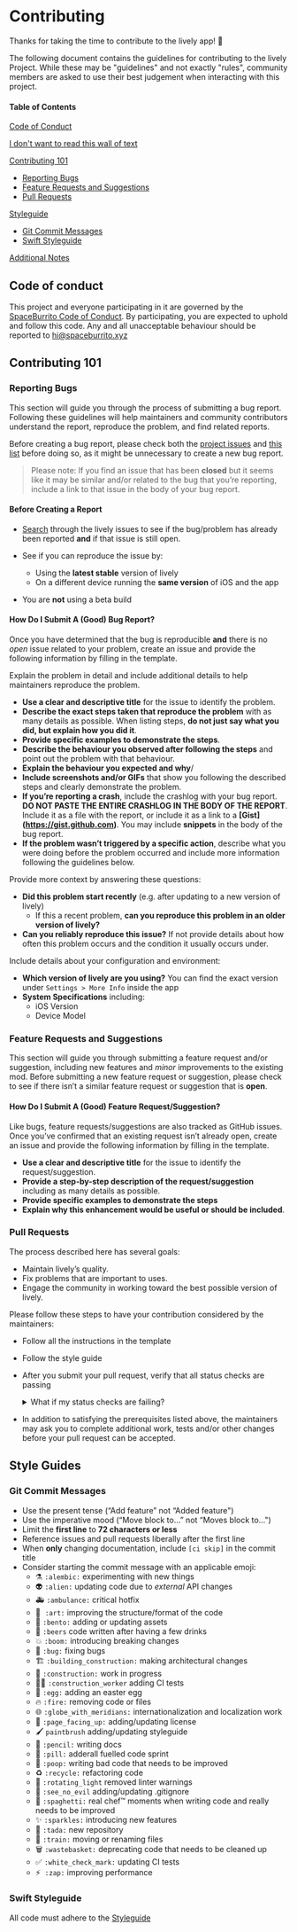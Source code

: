 # Contributing

Thanks for taking the time to contribute to the lively app! :tada:

The following document contains the guidelines for contributing to the lively Project. While these may be
"guidelines" and not exactly "rules", community members are asked to use their best judgement when interacting with this project.

#### Table of Contents
[Code of Conduct](#code-of-conduct)

[I don't want to read this wall of text](#i-dont-want-to-read-this-wall-of-text)

[Contributing 101](#contributing-101)
* [Reporting Bugs](#reporting-bugs)
* [Feature Requests and Suggestions](#feature-requests-and-suggestions)
* [Pull Requests](#pull-requests)

[Styleguide](#styleguide)
- [Git Commit Messages](#git-commit-messages)
- [Swift Styleguide](#java-styleguide)

[Additional Notes](#additional-notes)

## Code of conduct
This project and everyone participating in it are governed by the [SpaceBurrito Code of Conduct](CODE_OF_CONDUCT.md). By participating, you are expected to uphold and follow this code. Any and all unacceptable behaviour should be reported to [hi@spaceburrito.xyz](mailto:samantha@samantharachelb.ca)

## Contributing 101

### Reporting Bugs

This section will guide you through the process of submitting a bug report. Following these guidelines will help maintainers and community contributors understand the report, reproduce the problem, and find related reports.

Before creating a bug report, please check both the [project issues](https://github.com/samantharachelb/lively/issues) and [this list](#before-creating-a-report) before doing so, as it might be unnecessary to create a new bug report.

> Please note: If you find an issue that has been **closed** but it seems like it may be similar and/or related to the bug that you’re reporting, include a link to that issue in the body of your bug report.

#### Before Creating a Report

- [Search](https://github.com/samantharachelb/lively/issues?q=is%3Aissue+is%3Aopen+) through the lively issues to see if the bug/problem has already been reported **and** if that issue is still open.

- See if you can reproduce the issue by:
  - Using the **latest stable** version of lively
  - On a different device running the **same version** of iOS and the app
- You are **not** using a beta build

#### How Do I Submit A (Good) Bug Report?

Once you have determined that the bug is reproducible **and** there is no *open* issue related to your problem, create an issue and provide the following information by filling in the template.

Explain the problem in detail and include additional details to help maintainers reproduce the problem.

- **Use a clear and descriptive title** for the issue to identify the problem.
- **Describe the exact steps taken that reproduce the problem** with as many details as possible. When listing steps, **do not just say what you did, but explain how you did it**.
- **Provide specific examples to demonstrate the steps**.
- **Describe the behaviour you observed after following the steps** and point out the problem with that behaviour.
- **Explain the behaviour you expected and why**/
- **Include screenshots and/or GIFs** that show you following the described steps and clearly demonstrate the problem.
- **If you’re reporting a crash**, include the crashlog with your bug report. **DO NOT PASTE THE ENTIRE CRASHLOG IN THE BODY OF THE REPORT**. Include it as a file with the report, or include it as a link to a **[Gist] (https://gist.github.com)**. You may include **snippets** in the body of the bug report.
- **If the problem wasn’t triggered by a specific action**, describe what you were doing before the problem occurred and include more information following the guidelines below.

Provide more context by answering these questions:

- **Did this problem start recently** (e.g. after updating to a new version of lively)
  - If this a recent problem, **can you reproduce this problem in an older version of lively?**
- **Can you reliably reproduce this issue?** If not provide details about how often this problem occurs and the condition it usually occurs under.

Include details about your configuration and environment:

- **Which version of lively are you using?** You can find the exact version under `Settings > More Info` inside the app
- **System Specifications** including:
  - iOS Version
  - Device Model

### Feature Requests and Suggestions

This section will guide you through submitting a feature request and/or suggestion, including new features and *minor* improvements to the existing mod. Before submitting a new feature request or suggestion, please check to see if there isn’t a similar feature request or suggestion that is **open**.

#### How Do I Submit A (Good) Feature Request/Suggestion?

Like bugs, feature requests/suggestions are also tracked as GitHub issues. Once you’ve confirmed that an existing request isn’t already open, create an issue and provide the following information by filling in the template.

- **Use a clear and descriptive title** for the issue to identify the request/suggestion.
- **Provide a step-by-step description of the request/suggestion** including as many details as possible.
- **Provide specific examples to demonstrate the steps**
- **Explain why this enhancement would be useful or should be included**.

### Pull Requests

The process described here has several goals:

- Maintain lively’s quality.
- Fix problems that are important to uses.
- Engage the community in working toward the best possible version of lively.

Please follow these steps to have your contribution considered by the maintainers:

- Follow all the instructions in the template

- Follow the style guide

- After you submit your pull request, verify that all status checks are passing

  <details><summary>What if my status checks are failing?</summary><br />If a status check is failing and you believe that the failure is unrelated to your change, please leave a comment on the pull request explaining why you believe the failure is unrelated. A maintainer will re-run the status check for you, and if we conclude that the failure was raised in error, we will then open an issue to track the problem with the status checks.</details>

- In addition to satisfying the prerequisites listed above, the maintainers may ask you to complete additional work, tests and/or other changes before your pull request can be accepted.

## Style Guides

### Git Commit Messages

- Use the present tense (“Add feature” not “Added feature")
- Use the imperative mood (“Move block to...” not “Moves block to...")
- Limit the **first line** to **72 characters or less**
- Reference issues and pull requests liberally after the first line
- When **only** changing documentation, include `[ci skip]` in the commit title
- Consider starting the commit message with an applicable emoji:
  - :alembic:  `:alembic:` experimenting with new things
  - :alien:  `:alien:` updating code due to *external* API changes
  - :ambulance:  `:ambulance:` critical hotfix
  - :art: ​ ​`:art:` improving the structure/format of the code
  - :bento:  `:bento:` adding or updating assets
  - :beers:  `:beers` code written after having a few drinks
  - :boom:  `:boom:` introducing breaking changes
  - :bug:   `:bug:` fixing bugs
  - :building_construction:  `:building_construction:` making architectural changes
  - :construction:  `:construction:` work in progress
  - :construction_worker_woman:  `:construction_worker` adding CI tests
  - :egg:  `:egg:`  adding an easter egg
  - :fire:   `:fire:` removing code or files
  - :globe_with_meridians:  `:globe_with_meridians:` internationalization and localization work
  - :page_facing_up:  `:page_facing_up:` adding/updating license
  - :paintbrush:  `paintbrush` adding/updating styleguide
  - :pencil:  `:pencil:` writing docs
  - :pill:  `:pill:` adderall fuelled code sprint
  - :poop:  `:poop:` writing bad code that needs to be improved
  - :recycle:  `:recycle:` refactoring code
  - :rotating_light:  `:rotating_light` removed linter warnings
  - :see_no_evil:   `:see_no_evil` adding/updating .gitignore
  - :spaghetti:   `:spaghetti:` real chef™ moments when writing code and really needs to be improved
  - :sparkles:  `:sparkles:`  introducing new features
  - :tada:  `:tada:` new repository
  - :train:  `:train:` moving or renaming files
  - :wastebasket:  `:wastebasket:` deprecating code that needs to be cleaned up
  - :white_check_mark:  `:white_check_mark:` updating CI tests
  - :zap: ​ `:zap:`  improving performance

### Swift Styleguide

All code must adhere to the [Styleguide](styleguide.md)
